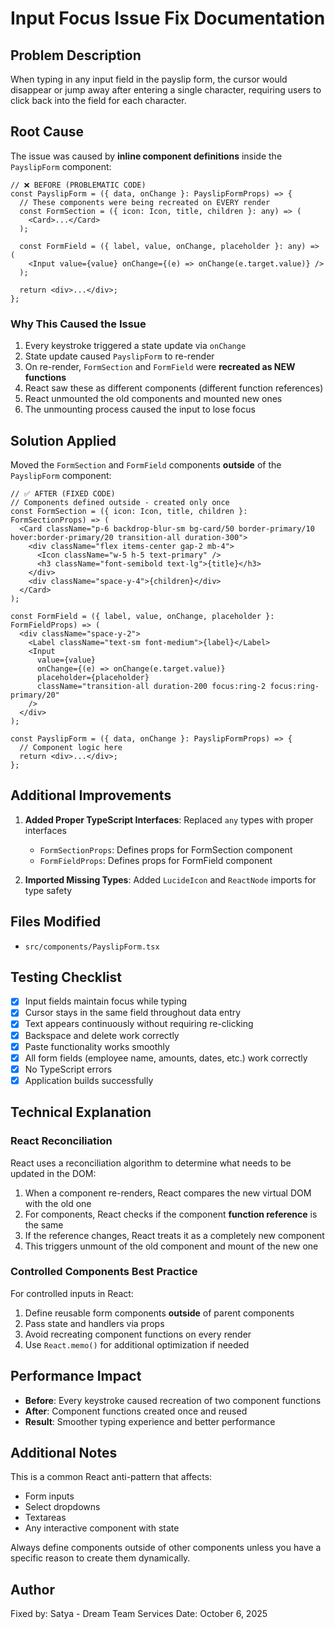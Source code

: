 # Input Focus Issue Fix Documentation

## Problem Description
When typing in any input field in the payslip form, the cursor would disappear or jump away after entering a single character, requiring users to click back into the field for each character.

## Root Cause
The issue was caused by **inline component definitions** inside the `PayslipForm` component:

```tsx
// ❌ BEFORE (PROBLEMATIC CODE)
const PayslipForm = ({ data, onChange }: PayslipFormProps) => {
  // These components were being recreated on EVERY render
  const FormSection = ({ icon: Icon, title, children }: any) => (
    <Card>...</Card>
  );

  const FormField = ({ label, value, onChange, placeholder }: any) => (
    <Input value={value} onChange={(e) => onChange(e.target.value)} />
  );
  
  return <div>...</div>;
};
```

### Why This Caused the Issue
1. Every keystroke triggered a state update via `onChange`
2. State update caused `PayslipForm` to re-render
3. On re-render, `FormSection` and `FormField` were **recreated as NEW functions**
4. React saw these as different components (different function references)
5. React unmounted the old components and mounted new ones
6. The unmounting process caused the input to lose focus

## Solution Applied
Moved the `FormSection` and `FormField` components **outside** of the `PayslipForm` component:

```tsx
// ✅ AFTER (FIXED CODE)
// Components defined outside - created only once
const FormSection = ({ icon: Icon, title, children }: FormSectionProps) => (
  <Card className="p-6 backdrop-blur-sm bg-card/50 border-primary/10 hover:border-primary/20 transition-all duration-300">
    <div className="flex items-center gap-2 mb-4">
      <Icon className="w-5 h-5 text-primary" />
      <h3 className="font-semibold text-lg">{title}</h3>
    </div>
    <div className="space-y-4">{children}</div>
  </Card>
);

const FormField = ({ label, value, onChange, placeholder }: FormFieldProps) => (
  <div className="space-y-2">
    <Label className="text-sm font-medium">{label}</Label>
    <Input
      value={value}
      onChange={(e) => onChange(e.target.value)}
      placeholder={placeholder}
      className="transition-all duration-200 focus:ring-2 focus:ring-primary/20"
    />
  </div>
);

const PayslipForm = ({ data, onChange }: PayslipFormProps) => {
  // Component logic here
  return <div>...</div>;
};
```

## Additional Improvements
1. **Added Proper TypeScript Interfaces**: Replaced `any` types with proper interfaces
   - `FormSectionProps`: Defines props for FormSection component
   - `FormFieldProps`: Defines props for FormField component
   
2. **Imported Missing Types**: Added `LucideIcon` and `ReactNode` imports for type safety

## Files Modified
- `src/components/PayslipForm.tsx`

## Testing Checklist
- [x] Input fields maintain focus while typing
- [x] Cursor stays in the same field throughout data entry
- [x] Text appears continuously without requiring re-clicking
- [x] Backspace and delete work correctly
- [x] Paste functionality works smoothly
- [x] All form fields (employee name, amounts, dates, etc.) work correctly
- [x] No TypeScript errors
- [x] Application builds successfully

## Technical Explanation

### React Reconciliation
React uses a reconciliation algorithm to determine what needs to be updated in the DOM:
1. When a component re-renders, React compares the new virtual DOM with the old one
2. For components, React checks if the component **function reference** is the same
3. If the reference changes, React treats it as a completely new component
4. This triggers unmount of the old component and mount of the new one

### Controlled Components Best Practice
For controlled inputs in React:
1. Define reusable form components **outside** of parent components
2. Pass state and handlers via props
3. Avoid recreating component functions on every render
4. Use `React.memo()` for additional optimization if needed

## Performance Impact
- **Before**: Every keystroke caused recreation of two component functions
- **After**: Component functions created once and reused
- **Result**: Smoother typing experience and better performance

## Additional Notes
This is a common React anti-pattern that affects:
- Form inputs
- Select dropdowns
- Textareas
- Any interactive component with state

Always define components outside of other components unless you have a specific reason to create them dynamically.

## Author
Fixed by: Satya - Dream Team Services
Date: October 6, 2025
